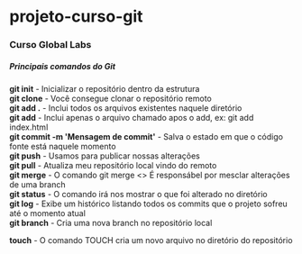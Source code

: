 # projeto-curso-git
### Curso Global Labs

##### Principais comandos do Git

__git init__ - Inicializar o repositório dentro da estrutura    
__git clone__ - Você consegue clonar o repositório remoto    
__git add .__ - Inclui todos os arquivos existentes naquele diretório    
__git add__ - Inclui apenas o arquivo chamado apos o add, ex: git add index.html    
__git commit -m 'Mensagem de commit'__ - Salva o estado em que o código fonte está naquele momento     
__git push__ - Usamos para publicar nossas alterações  
__git pull__ - Atualiza meu repositório local vindo do remoto     
__git merge__ - O comando git merge <<nome branch>> É responsábel por mesclar alterações de uma branch   
__git status__ - O comando irá nos mostrar o que foi alterado no diretório  
__git log__ - Exibe um histórico listando todos os commits que o projeto sofreu até o momento atual     
__git branch__ - Cria uma nova branch no repositório local    


__touch__ - O comando TOUCH cria um novo arquivo no diretório do repositório